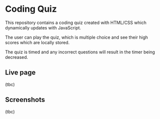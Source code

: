 # Coding Quiz

This repository contains a coding quiz created with HTML/CSS which dynamically updates with JavaScript.

The user can play the quiz, which is multiple choice and see their high scores which are locally stored.

The quiz is timed and any incorrect questions will result in the timer being decreased.

## Live page

(tbc)

## Screenshots

(tbc)